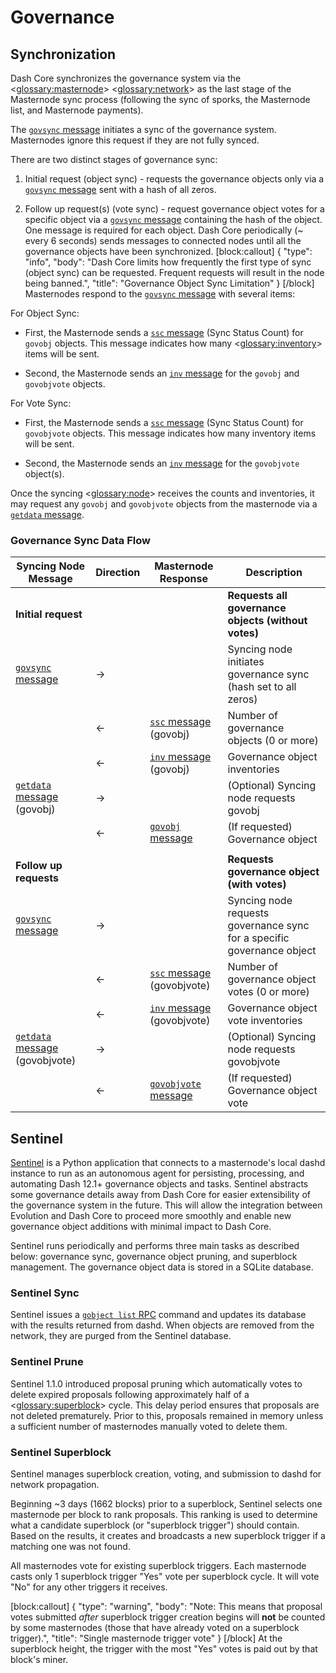 # Governance
## Synchronization

Dash Core synchronizes the governance system via the <<glossary:masternode>> <<glossary:network>> as the last stage of the Masternode sync process (following the sync of sporks, the Masternode list, and Masternode payments).

The [`govsync` message](core-ref-p2p-network-governance-messages#govsync) initiates a sync of the governance system. Masternodes ignore this request if they are not fully synced.  

There are two distinct stages of governance sync:

1. Initial request (object sync) - requests the governance objects only via a [`govsync` message](core-ref-p2p-network-governance-messages#govsync) sent with a hash of all zeros.  

2. Follow up request(s) (vote sync) - request governance object votes for a specific object via a [`govsync` message](core-ref-p2p-network-governance-messages#govsync) containing the hash of the object. One message is required for each object. Dash Core periodically (~ every 6 seconds) sends messages to connected nodes until all the governance objects have been synchronized.
[block:callout]
{
  "type": "info",
  "body": "Dash Core limits how frequently the first type of sync (object sync) can be requested. Frequent requests will result in the node being banned.",
  "title": "Governance Object Sync Limitation"
}
[/block]
Masternodes respond to the [`govsync` message](core-ref-p2p-network-governance-messages#govsync) with several items:

For Object Sync:

* First, the Masternode sends a [`ssc` message](core-ref-p2p-network-masternode-messages#ssc) (Sync Status Count) for `govobj` objects. This message indicates how many <<glossary:inventory>> items will be sent.

* Second, the Masternode sends an [`inv` message](core-ref-p2p-network-data-messages#inv) for the `govobj` and `govobjvote` objects.

For Vote Sync:

* First, the Masternode sends a [`ssc` message](core-ref-p2p-network-masternode-messages#ssc) (Sync Status Count) for `govobjvote` objects. This message indicates how many inventory items will be sent.

* Second, the Masternode sends an [`inv` message](core-ref-p2p-network-data-messages#inv) for the `govobjvote` object(s).

Once the syncing <<glossary:node>> receives the counts and inventories, it may request any `govobj` and `govobjvote` objects from the masternode via a [`getdata` message](core-ref-p2p-network-data-messages#getdata).

### Governance Sync Data Flow

| **Syncing Node Message** | **Direction**  | **Masternode Response**   | **Description** |
| --- | --- | --- | --- |
| **Initial request** | | | **Requests all governance objects (without votes)** |
| [`govsync` message](core-ref-p2p-network-governance-messages#govsync)        | →              |                           | Syncing node initiates governance sync (hash set to all zeros)
|                          | ←              | [`ssc` message](core-ref-p2p-network-masternode-messages#ssc) (govobj)    | Number of governance objects (0 or more)
|                          | ←              | [`inv` message](core-ref-p2p-network-data-messages#inv) (govobj)    | Governance object inventories
| [`getdata` message](core-ref-p2p-network-data-messages#getdata) (govobj) | →              |                           | (Optional) Syncing node requests govobj
|                          | ←              | [`govobj` message](core-ref-p2p-network-governance-messages#govobj)          | (If requested) Governance object
| | | | |
| **Follow up requests** | | | **Requests governance object (with votes)** |
| [`govsync` message](core-ref-p2p-network-governance-messages#govsync)        | →              |                           | Syncing node requests governance sync for a specific governance object
|                          | ←              | [`ssc` message](core-ref-p2p-network-masternode-messages#ssc) (govobjvote)| Number of governance object votes (0 or more)
|                          | ←              | [`inv` message](core-ref-p2p-network-data-messages#inv) (govobjvote)| Governance object vote inventories
| [`getdata` message](core-ref-p2p-network-data-messages#getdata) (govobjvote) | →              |                           | (Optional) Syncing node requests govobjvote
|                          | ←              | [`govobjvote` message](core-ref-p2p-network-governance-messages#govobjvote)      | (If requested) Governance object vote

## Sentinel

[Sentinel](https://github.com/dashpay/sentinel/) is a Python application that connects to a masternode's local dashd instance to run as an autonomous agent for persisting, processing, and automating Dash 12.1+ governance objects and tasks. Sentinel abstracts some governance details away from Dash Core for easier extensibility of the governance system in the future. This will allow the integration between Evolution and Dash Core to proceed more smoothly and enable new governance object additions with minimal impact to Dash Core.

Sentinel runs periodically and performs three main tasks as described below:
governance sync, governance object pruning, and superblock management. The governance object data is stored in a SQLite database.

### Sentinel Sync

Sentinel issues a [`gobject list` RPC](core-api-ref-remote-procedure-calls-dash#gobject-list) command and updates its database with the results returned from dashd. When objects are removed from the network, they are purged from the Sentinel database.

### Sentinel Prune

Sentinel 1.1.0 introduced proposal pruning which automatically votes to delete expired proposals following approximately half of a <<glossary:superblock>> cycle. This delay period ensures that proposals are not deleted prematurely. Prior to this, proposals remained in memory unless a sufficient number of masternodes manually voted to delete them.

### Sentinel Superblock

Sentinel manages superblock creation, voting, and submission to dashd for network propagation.

Beginning ~3 days (1662 blocks) prior to a superblock, Sentinel selects one masternode per block to rank proposals. This ranking is used to determine what a candidate superblock (or "superblock trigger") should contain. Based on the results, it creates and broadcasts a new superblock trigger if a matching one was not found.

All masternodes vote for existing superblock triggers. Each masternode casts only 1 superblock trigger "Yes" vote per superblock cycle. It will vote "No" for any other triggers it receives.

[block:callout]
{
  "type": "warning",
  "body": "Note: This means that proposal votes submitted _after_ superblock trigger creation begins will **not** be counted by some masternodes (those that have already voted on a superblock trigger).",
  "title": "Single masternode trigger vote"
}
[/block]
At the superblock height, the trigger with the most "Yes" votes is paid out by that block's miner.